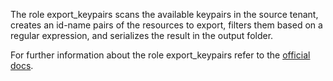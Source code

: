 The role export_keypairs
scans the available keypairs in the
source tenant, creates an id-name pairs
of the resources to export, filters them
based on a regular expression, and serializes
the result in the output folder.

For further information about the role export_keypairs refer to the
[official docs](https://os-migrate.github.io/os-migrate/roles/role-export_keypairs.html).
